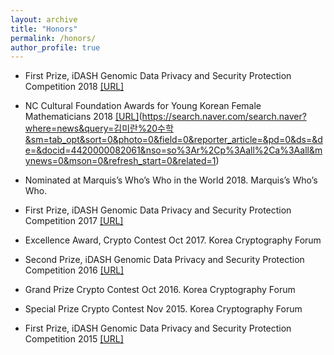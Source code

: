 ```yaml
---
layout: archive
title: "Honors"
permalink: /honors/
author_profile: true
---
```


  * First Prize, iDASH Genomic Data Privacy and Security Protection Competition 2018 [[URL]](http://www.humangenomeprivacy.org/2018/)
  
  * NC Cultural Foundation Awards for Young Korean Female Mathematicians 2018 [[URL]](http://www.kwms.or.kr/index.php?mt=page&mp=5_4&mm=oxbbs&oxid=63&cpage=1&key=&val=&CAT_ID=0&BID=1003&cmd=view)(https://search.naver.com/search.naver?where=news&query=김미란%20수학&sm=tab_opt&sort=0&photo=0&field=0&reporter_article=&pd=0&ds=&de=&docid=4420000082061&nso=so%3Ar%2Cp%3Aall%2Ca%3Aall&mynews=0&mson=0&refresh_start=0&related=1)
  
  * Nominated at Marquis’s Who’s Who in the World 2018. Marquis’s Who’s Who.

  * First Prize, iDASH Genomic Data Privacy and Security Protection Competition 2017 [[URL]](http://www.humangenomeprivacy.org/2017/)
  
  * Excellence Award, Crypto Contest Oct 2017. Korea Cryptography Forum 
  
  * Second Prize, iDASH Genomic Data Privacy and Security Protection Competition 2016 [[URL]](http://www.humangenomeprivacy.org/2016/)

  * Grand Prize Crypto Contest Oct 2016. Korea Cryptography Forum

  * Special Prize Crypto Contest Nov 2015. Korea Cryptography Forum

  * First Prize, iDASH Genomic Data Privacy and Security Protection Competition 2015 [[URL]](http://www.humangenomeprivacy.org/2015)

  
  
 
